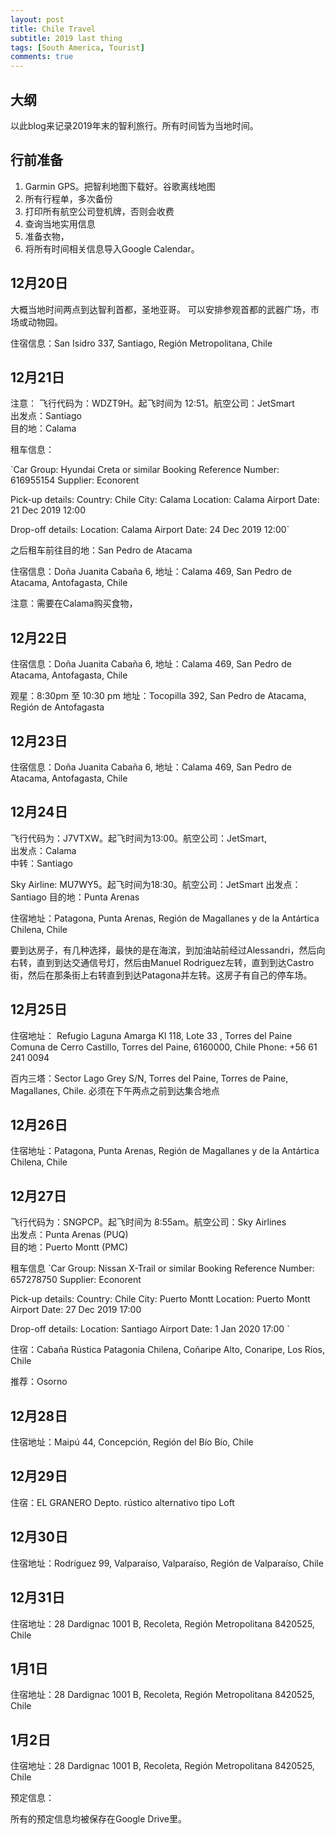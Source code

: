 ```yaml
---
layout: post
title: Chile Travel
subtitle: 2019 last thing
tags: [South America, Tourist]
comments: true
---
```


## 大纲

以此blog来记录2019年末的智利旅行。所有时间皆为当地时间。

## 行前准备

1. Garmin GPS。把智利地图下载好。谷歌离线地图
2. 所有行程单，多次备份
3. 打印所有航空公司登机牌，否则会收费
4. 查询当地实用信息
5. 准备衣物，
6. 将所有时间相关信息导入Google Calendar。

## 12月20日

大概当地时间两点到达智利首都，圣地亚哥。
可以安排参观首都的武器广场，市场或动物园。

住宿信息：San Isidro 337, Santiago, Región Metropolitana, Chile

## 12月21日

注意：
飞行代码为：WDZT9H。起飞时间为 12:51。航空公司：JetSmart        
出发点：Santiago        
目的地：Calama  

租车信息：

`Car Group: Hyundai Creta or similar
Booking Reference Number: 616955154
Supplier: Econorent

Pick-up details:
Country: Chile
City: Calama
Location: Calama Airport
Date: 21 Dec 2019 12:00

Drop-off details:
Location: Calama Airport
Date: 24 Dec 2019 12:00`


之后租车前往目的地：San Pedro de Atacama


住宿信息：Doña Juanita Cabaña 6,
地址：Calama 469, San Pedro de Atacama, Antofagasta, Chile

注意：需要在Calama购买食物，

## 12月22日


住宿信息：Doña Juanita Cabaña 6,
地址：Calama 469, San Pedro de Atacama, Antofagasta, Chile

观星：8:30pm 至 10:30 pm
地址：‎Tocopilla 392, San Pedro de Atacama, Región de Antofagasta


## 12月23日


住宿信息：Doña Juanita Cabaña 6,
地址：Calama 469, San Pedro de Atacama, Antofagasta, Chile

## 12月24日


飞行代码为：J7VTXW。起飞时间为13:00。航空公司：JetSmart,   
出发点：Calama       
中转：Santiago    

Sky Airline: MU7WY5。起飞时间为18:30。航空公司：JetSmart
出发点：Santiago
目的地：Punta Arenas


住宿地址：Patagona, Punta Arenas, Región de Magallanes y de la Antártica Chilena, Chile


要到达房子，有几种选择，最快的是在海滨，到加油站前经过Alessandri，然后向右转，直到到达交通信号灯，然后由Manuel Rodriguez左转，直到到达Castro街，然后在那条街上右转直到到达Patagona并左转。这房子有自己的停车场。

## 12月25日


住宿地址：
Refugio Laguna Amarga
Kl 118, Lote 33 , Torres del Paine Comuna de Cerro Castillo, Torres del Paine, 6160000, Chile
Phone: +56 61 241 0094

百内三塔：Sector Lago Grey S/N, Torres del
Paine, Torres de Paine, Magallanes,
Chile. 必须在下午两点之前到达集合地点

## 12月26日

住宿地址：Patagona, Punta Arenas, Región de Magallanes y de la Antártica Chilena, Chile


## 12月27日


飞行代码为：SNGPCP。起飞时间为 8:55am。航空公司：Sky Airlines          
出发点：Punta Arenas (PUQ)          
目的地：Puerto Montt (PMC)


租车信息
`Car Group: Nissan X-Trail or similar
Booking Reference Number: 657278750
Supplier: Econorent

Pick-up details:
Country: Chile
City: Puerto Montt
Location: Puerto Montt Airport
Date: 27 Dec 2019 17:00

Drop-off details:
Location: Santiago Airport
Date: 1 Jan 2020 17:00
`

住宿：Cabaña Rústica Patagonia Chilena,
Coñaripe Alto, Conaripe, Los Ríos, Chile

推荐：Osorno

## 12月28日

住宿地址：Maipú 44, Concepción, Región del Bío Bío, Chile
## 12月29日


住宿：EL GRANERO Depto. rústico alternativo tipo Loft
## 12月30日



住宿地址：Rodríguez 99, Valparaíso, Valparaíso, Región de Valparaíso, Chile
## 12月31日



住宿地址：28 Dardignac 1001 B, Recoleta, Región Metropolitana 8420525, Chile

## 1月1日

住宿地址：28 Dardignac 1001 B, Recoleta, Región Metropolitana 8420525, Chile

## 1月2日

住宿地址：28 Dardignac 1001 B, Recoleta, Región Metropolitana 8420525, Chile



预定信息：

所有的预定信息均被保存在Google Drive里。
